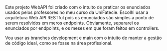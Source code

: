 Este projeto WebAPI foi criado com o intuito de praticar os enunciados usados pelos professores no meu curso da UniFatecie. Escolhi usar a arquitetura Web API RESTful pois os enunciados são simples a ponto de serem resolvidos em meros endpoints.
Obviamente, separarei os enunciados por endpoints, e os meses em que foram feitos em controllers.

Vou usar as branches development e main com o intuito de manter a gestão de código ideal, como se fosse na área profissional. 
